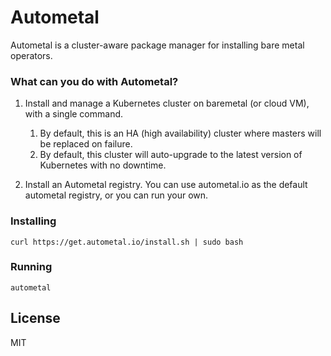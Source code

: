 # Autometal

Autometal is a cluster-aware package manager for installing bare metal operators.

### What can you do with Autometal?

1. Install and manage a Kubernetes cluster on baremetal (or cloud VM), with a single command.
   1. By default, this is an HA (high availability) cluster where masters will be replaced on failure.
   2. By default, this cluster will auto-upgrade to the latest version of Kubernetes with no downtime.
   
2. Install an Autometal registry. You can use autometal.io as the default autometal registry, or you can run your own.

### Installing

`curl https://get.autometal.io/install.sh | sudo bash`

### Running

`autometal`


License
----
MIT

